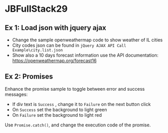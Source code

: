# JBFullStack29

## Ex 1: Load json with jquery ajax

- Change the sample openweathermap code to show weather of IL cities 
- City codes json can be found in `jQuery AJAX API Call Example\city.list.json`
- Show also a 10 days forecast information use the API documentation: https://openweathermap.org/forecast16

## Ex 2: Promises

Enhance the promise sample to toggle between error and success messages:

- If div text is `Success` , change it to `Failure` on the next button click
- On `Success` set the background to light green
- On `Failure` set the background to light red

Use `Promise.catch()`, and change the execution code of the promise.



